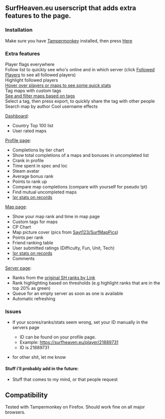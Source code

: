 ## SurfHeaven.eu userscript that adds extra features to the page.

### Installation
Make sure you have [Tampermonkey](https://www.tampermonkey.net/) installed, then press [Here](https://github.com/Kalekki/SurfHeaven_Extended/raw/main/sh.user.js)

### Extra features

Player flags everywhere  
Follow list to quickly see who's online and in which server (click [Followed Players](https://iloveur.mom/i/QowRGHW1Dv.png) to see all followed players)  
Highlight followed players  
[Hover over players or maps to see some quick stats](https://iloveur.mom/i/cVjDAG3sWS.gif)  
Tag maps with custom tags  
[See and filter maps based on tags](https://iloveur.mom/i/D0FFgSdGbw.png)  
Select a tag, then press export, to quickly share the tag with other people
Search map by author
Cool username effects

[Dashboard](https://iloveur.mom/i/fu6KwGrh8k.png):
 - Country Top 100 list
 - User rated maps

[Profile page](https://iloveur.mom/i/ChMAA91eqx.png):
 - Completions by tier chart
 - Show total completions of a maps and bonuses in uncompleted list 
 - Crank in profile  
 - Time spent in spec and loc  
 - Steam avatar
 - Average bonus rank
 - Points to rank up
 - Compare map completions (compare with yourself for pseudo !pt)
 - Find mutual uncompleted maps
 - [!pr stats on records](https://iloveur.mom/i/Y6TaPzVxHS.gif)

[Map page](https://iloveur.mom/i/rv8t.png):
 - Show your map rank and time in map page  
 - Custom tags for maps
 - CP Chart
 - Map picture cover (pics from [Sayt123/SurfMapPics](https://github.com/Sayt123/SurfMapPics))
 - Points per rank
 - Friend ranking table
 - User submitted ratings (Difficulty, Fun, Unit, Tech)
 - [!pr stats on records](https://iloveur.mom/i/Y6TaPzVxHS.gif)
 - Comments

[Server page](https://iloveur.mom/i/i7z86IDGMw.png):
 - Ranks from the [original SH ranks by Link](https://greasyfork.org/en/scripts/438271-surfheaven-ranks)
 - Rank highlighting based on thresholds (e.g highlight ranks that are in the top 20% as green)
 - Queue for an empty server as soon as one is available
 - Automatic refreshing

### Issues
 - If your scores/ranks/stats seem wrong, set your ID manually in the servers page  
   - ID can be found on your profile page.  
   - Example: https://surfheaven.eu/player/21889731  
   - ID is 21889731  

 - for other shit, let me know

#### Stuff i'll probably add in the future:
 - Stuff that comes to my mind, or that people request

 ## Compatibility
 Tested with Tampermonkey on Firefox. Should work fine on all major browsers.
